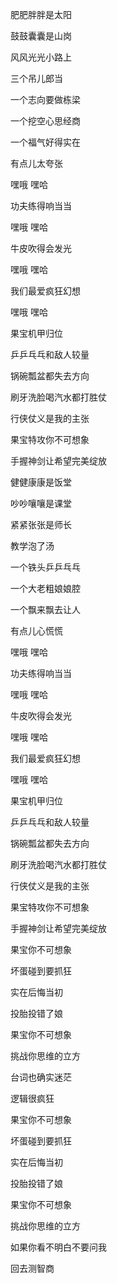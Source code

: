 肥肥胖胖是太阳

鼓鼓囊囊是山岗

风风光光小路上

三个吊儿郎当

一个志向要做栋梁

一个挖空心思经商

一个福气好得实在

有点儿太夸张

嘿哦 嘿哈

功夫练得响当当

嘿哦 嘿哈

牛皮吹得会发光

嘿哦 嘿哈

我们最爱疯狂幻想

嘿哦 嘿哈

果宝机甲归位

乒乒乓乓和敌人较量

锅碗瓢盆都失去方向

刷牙洗脸喝汽水都打胜仗

行侠仗义是我的主张

果宝特攻你不可想象

手握神剑让希望完美绽放

健健康康是饭堂

吵吵嚷嚷是课堂

紧紧张张是师长

教学泡了汤

一个铁头乒乒乓乓

一个大老粗娘娘腔

一个飘来飘去让人

有点儿心慌慌

嘿哦 嘿哈

功夫练得响当当

嘿哦 嘿哈

牛皮吹得会发光

嘿哦 嘿哈

我们最爱疯狂幻想

嘿哦 嘿哈

果宝机甲归位

乒乒乓乓和敌人较量

锅碗瓢盆都失去方向

刷牙洗脸喝汽水都打胜仗

行侠仗义是我的主张

果宝特攻你不可想象

手握神剑让希望完美绽放

果宝你不可想象

坏蛋碰到要抓狂

实在后悔当初

投胎投错了娘

果宝你不可想象

挑战你思维的立方

台词也确实迷茫

逻辑很疯狂

果宝你不可想象

坏蛋碰到要抓狂

实在后悔当初

投胎投错了娘

果宝你不可想象

挑战你思维的立方

如果你看不明白不要问我

回去测智商
